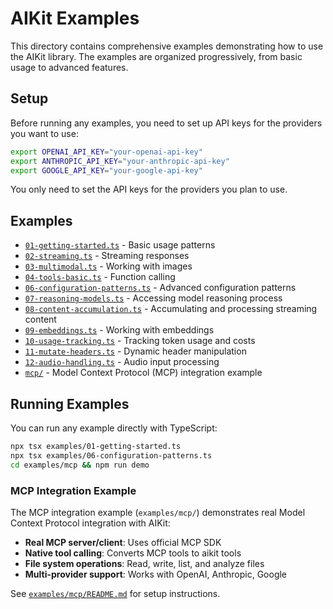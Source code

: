 # AIKit Examples

This directory contains comprehensive examples demonstrating how to use the AIKit library. The examples are organized progressively, from basic usage to advanced features.

## Setup

Before running any examples, you need to set up API keys for the providers you want to use:

```bash
export OPENAI_API_KEY="your-openai-api-key"
export ANTHROPIC_API_KEY="your-anthropic-api-key"
export GOOGLE_API_KEY="your-google-api-key"
```

You only need to set the API keys for the providers you plan to use.

## Examples

- [`01-getting-started.ts`](./01-getting-started.ts) - Basic usage patterns
- [`02-streaming.ts`](./02-streaming.ts) - Streaming responses
- [`03-multimodal.ts`](./03-multimodal.ts) - Working with images
- [`04-tools-basic.ts`](./04-tools-basic.ts) - Function calling
- [`06-configuration-patterns.ts`](./06-configuration-patterns.ts) - Advanced configuration patterns
- [`07-reasoning-models.ts`](./07-reasoning-models.ts) - Accessing model reasoning process
- [`08-content-accumulation.ts`](./08-content-accumulation.ts) - Accumulating and processing streaming content
- [`09-embeddings.ts`](./09-embeddings.ts) - Working with embeddings
- [`10-usage-tracking.ts`](./10-usage-tracking.ts) - Tracking token usage and costs
- [`11-mutate-headers.ts`](./11-mutate-headers.ts) - Dynamic header manipulation
- [`12-audio-handling.ts`](./12-audio-handling.ts) - Audio input processing
- [`mcp/`](./mcp/) - Model Context Protocol (MCP) integration example

## Running Examples

You can run any example directly with TypeScript:

```bash
npx tsx examples/01-getting-started.ts
npx tsx examples/06-configuration-patterns.ts
cd examples/mcp && npm run demo
```

### MCP Integration Example

The MCP integration example (`examples/mcp/`) demonstrates real Model Context Protocol integration with AIKit:

- **Real MCP server/client**: Uses official MCP SDK
- **Native tool calling**: Converts MCP tools to aikit tools
- **File system operations**: Read, write, list, and analyze files
- **Multi-provider support**: Works with OpenAI, Anthropic, Google

See [`examples/mcp/README.md`](./mcp/README.md) for setup instructions.
